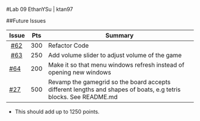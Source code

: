#Lab 09 EthanYSu | ktan97

##Future Issues

| Issue | Pts | Summary |
|-------|-----|---------|
|  [#62](https://github.com/UCSB-CS56-Projects/cs56-games-battleship/issues/62)  | 300 | Refactor Code |
|  [#63](https://github.com/UCSB-CS56-Projects/cs56-games-battleship/issues/63)  | 250 | Add volume slider to adjust volume of the game |
|  [#64](https://github.com/UCSB-CS56-Projects/cs56-games-battleship/issues/64)  | 200 | Make it so that menu windows refresh instead of opening new windows |
|  [#27](https://github.com/UCSB-CS56-Projects/cs56-games-battleship/issues/27)  | 500 | Revamp the gamegrid so the board accepts different lengths and shapes of boats, e.g tetris blocks.  See README.md |
 
* This should add up to 1250 points. 
